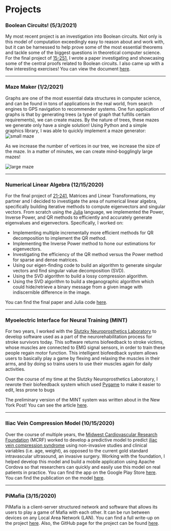 # Projects

### Boolean Circuits! (5/3/2021)
My most recent project is an investigation into Boolean circuits. Not only is this model of computation exceedingly easy to reason about and work with, but it can be harnessed to help prove some of the most essential theorems and tackle some of the biggest questions in theoretical computer science. For the final project of [15-251](http://www.cs.cmu.edu/~15251/), I wrote a paper investigating and showcasing some of the central proofs related to Boolean circuits. I also came up with a few interesting exercises! You can view the document [here](http://torink.me/SERVER/Boolean%20Circuits!.pdf).
* * *
### Maze Maker (1/2/2021) 
Graphs are one of the most essential data structures in computer science, and can be found in tons of applications in the real world, from search engines to GPS navigation to recommender systems. One fun application of graphs is that by generating trees (a type of graph that fulfills certain requirements), we can create mazes. By the nature of trees, these mazes we generate only have a single solution! Using Python and a simple graphics library, I was able to quickly implement a maze generator:
![small maze](http://torink.me/images/small-maze.png)

As we increase the number of vertices in our tree, we increase the size of the maze. In a matter of minutes, we can create mind-bogglingly large mazes!

![large maze](http://torink.me/images/large-maze.png)

* * *
### Numerical Linear Algebra (12/15/2020)
For the final project of [21-241](http://coursecatalog.web.cmu.edu/schools-colleges/melloncollegeofscience/departmentofmathematicalsciences/courses/), Matrices and Linear Transformations, my partner and I decided to investigate the area of numerical linear algebra, specifically building iterative methods to compute eigenvectors and singular vectors. From scratch using the [Julia](https://docs.julialang.org/en/v1/) language, we implemented the Power, Inverse Power, and QR methods to efficiently and accurately generate eigenvalues and eigenvectors. Specifically, I worked on:
* Implementing multiple incrementally more efficient methods for QR decomposition to implement the QR method.
* Implementing the Inverse Power method to hone our estimations for eigenvectors.
* Investigating the efficiency of the QR method versus the Power method for sparse and dense matrices.
* Using our eigen-finding code to build an algorithm to generate singular vectors and find singular value decomposition (SVD).
* Using the SVD algorithm to build a lossy compression algorithm.
* Using the SVD algorithm to build a steganographic algorithm which could hide/retrieve a binary message from a given image with indiscernible difference in the image.

You can find the final paper and Julia code [here](http://torink.me/SERVER/eigenfinding.pdf).

* * *
### Myoelectric Interface for Neural Training (MINT)
For two years, I worked with the [Slutzky Neuroprosthetics Laboratory](https://sites.northwestern.edu/slutzkylab/) to develop software used as a part of the  neurorehabilitation process for stroke survivors today.  This software returns biofeedback to stroke victims, whose muscles are connected to EMG signal sensors, in order to train these people regain motor function. This intelligent biofeedback system allows users to basically play a game by flexing and relaxing the muscles in their arms, and by doing so trains users to use their muscles again for daily activities.

Over the course of my time at the Slutzky Neuroprosthetics Laboratory, I rewrote their biofeedback system which used [Pygame](https://www.pygame.org/news) to make it easier to edit, less prone to bugs 

The preliminary version of the MINT system was written about in the New York Post! You can see the article [here](https://nypost.com/2019/03/20/this-video-game-helps-stroke-victims-regain-movement/).

* * *
### Iliac Vein Compression Model (10/15/2020)
Over the course of multiple years, the [Midwest Cardiovascular Research Foundation](http://www.mcrfmd.com/) (MCRF) worked to develop a predictive model to predict [iliac vein compression syndrome](https://www.ncbi.nlm.nih.gov/pmc/articles/PMC4663376/) using non-invasive studies and clinical variables (i.e. age, weight), as opposed to the current gold standard intravascular ultrasound, an invasive surgery. Working with the foundation, I helped develop this model and build a mobile application using Apache Cordova so that researchers can quickly and easily use this model on real patients in practice. You can find the app on the Google Play Store [here](https://play.google.com/store/apps/details?id=com.mcrfmd.iliac&hl=en_US&gl=US). You can find the publication on the model [here](https://pubmed.ncbi.nlm.nih.gov/33385981/).
* * *
### PiMafia (3/15/2020)
PiMafia is a client-server structured network and software that allows its users to play a game of Mafia with each other. It can be run between devices on any Local Area Network (LAN). You can find a full write-up on the project [here](https://torink2.github.io/pimafia.html). Also, the GitHub page for the project can be found [here](https://github.com/TorinK2/PiMafia).
<!--stackedit_data:
eyJoaXN0b3J5IjpbLTMwNDI5NzE1NywtMTUyNTcwODkzMywtMT
c0MzIxNDQzNywtMTU2ODcwNzM1MSwtMTQ4ODIwNzA5OSwtMTQ3
ODgyMzIyNywtOTY5OTI4NjIzLC0yMDU1NDIzMjUwLDE2MzMwNT
czMDIsMTAyMjc5MTQwMiwxMjA1MTY3MjEsLTE3ODk2NTE5NjNd
fQ==
-->